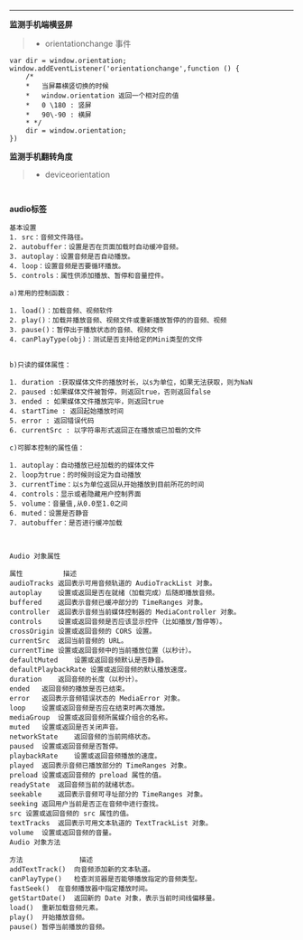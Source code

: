 --------------------------------------
**监测手机端横竖屏**
> - orientationchange 事件

````
var dir = window.orientation;
window.addEventListener('orientationchange',function () {
    /*
    *   当屏幕横竖切换的时候
    *   window.orientation 返回一个相对应的值 
    *   0 \180 : 竖屏
    *   90\-90 : 横屏
    * */
    dir = window.orientation;
})
````
**监测手机翻转角度**
> - deviceorientation 
````angular2html


````
**audio标签**

    
    基本设置
    1. src：音频文件路径。
    2. autobuffer：设置是否在页面加载时自动缓冲音频。
    3. autoplay：设置音频是否自动播放。
    4. loop：设置音频是否要循环播放。
    5. controls：属性供添加播放、暂停和音量控件。
    
    a)常用的控制函数：
    
    1. load()：加载音频、视频软件
    2. play()：加载并播放音频、视频文件或重新播放暂停的的音频、视频
    3. pause()：暂停出于播放状态的音频、视频文件
    4. canPlayType(obj)：测试是否支持给定的Mini类型的文件
    
    
    b)只读的媒体属性：
    
    1. duration :获取媒体文件的播放时长，以s为单位，如果无法获取，则为NaN
    2. paused :如果媒体文件被暂停，则返回true，否则返回false
    3. ended : 如果媒体文件播放完毕，则返回true
    4. startTime : 返回起始播放时间
    5. error : 返回错误代码
    6. currentSrc : 以字符串形式返回正在播放或已加载的文件
    
    c)可脚本控制的属性值：
    
    1. autoplay：自动播放已经加载的的媒体文件
    2. loop为true：的时候则设定为自动播放
    3. currentTime：以s为单位返回从开始播放到目前所花的时间
    4. controls：显示或者隐藏用户控制界面
    5. volume：音量值,从0.0至1.0之间
    6. muted：设置是否静音
    7. autobuffer：是否进行缓冲加载
    
    
    
    Audio 对象属性
    
    属性	        描述
    audioTracks	返回表示可用音频轨道的 AudioTrackList 对象。
    autoplay	设置或返回是否在就绪（加载完成）后随即播放音频。
    buffered	返回表示音频已缓冲部分的 TimeRanges 对象。
    controller	返回表示音频当前媒体控制器的 MediaController 对象。
    controls	设置或返回音频是否应该显示控件（比如播放/暂停等）。
    crossOrigin	设置或返回音频的 CORS 设置。
    currentSrc	返回当前音频的 URL。
    currentTime	设置或返回音频中的当前播放位置（以秒计）。
    defaultMuted	设置或返回音频默认是否静音。
    defaultPlaybackRate	设置或返回音频的默认播放速度。
    duration	返回音频的长度（以秒计）。
    ended	返回音频的播放是否已结束。
    error	返回表示音频错误状态的 MediaError 对象。
    loop	设置或返回音频是否应在结束时再次播放。
    mediaGroup	设置或返回音频所属媒介组合的名称。
    muted	设置或返回是否关闭声音。
    networkState	返回音频的当前网络状态。
    paused	设置或返回音频是否暂停。
    playbackRate	设置或返回音频播放的速度。
    played	返回表示音频已播放部分的 TimeRanges 对象。
    preload	设置或返回音频的 preload 属性的值。
    readyState	返回音频当前的就绪状态。
    seekable	返回表示音频可寻址部分的 TimeRanges 对象。
    seeking	返回用户当前是否正在音频中进行查找。
    src	设置或返回音频的 src 属性的值。
    textTracks	返回表示可用文本轨道的 TextTrackList 对象。
    volume	设置或返回音频的音量。
    Audio 对象方法
    
    方法	            描述
    addTextTrack()	向音频添加新的文本轨道。
    canPlayType()	检查浏览器是否能够播放指定的音频类型。
    fastSeek()	在音频播放器中指定播放时间。
    getStartDate()	返回新的 Date 对象，表示当前时间线偏移量。
    load()	重新加载音频元素。
    play()	开始播放音频。
    pause()	暂停当前播放的音频。